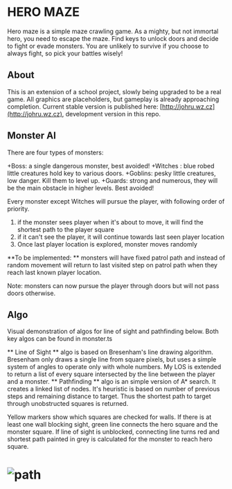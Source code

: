 # HERO MAZE

Hero maze is a simple maze crawling game. As a mighty, but not immortal hero, you need to escape the maze. Find keys to unlock doors and decide to fight or evade monsters. You are unlikely to survive if you choose to always fight, so pick your battles wisely!

## About

This is an extension of a school project, slowly being upgraded to be a real game. All graphics are placeholders, but gameplay is already approaching completion. Current stable version is published here: [http://johru.wz.cz](http://johru.wz.cz), development version in this repo.

## Monster AI

There are four types of monsters:

+Boss\: a single dangerous monster, best avoided!
+Witches \: blue robed little creatures hold key to various doors\.
+Goblins\: pesky little creatures, low danger\. Kill them to level up\. 
+Guards\: strong and numerous, they will be the main obstacle in higher levels\. Best avoided!

Every monster except Witches will pursue the player, with following order of priority.
1. if the monster sees player when it's about to move, it will find the shortest path to the player square
2. if it can't see the player, it will continue towards last seen player location
3. Once last player location is explored, monster moves randomly

**To be implemented: ** monsters will have fixed patrol path and instead of random movement will return to last visited step on patrol path when they reach last known player location.

Note: monsters can now pursue the player through doors but will not pass doors otherwise.

## Algo

Visual demonstration of algos for line of sight and pathfinding below. Both key algos can be found in monster.ts

** Line of Sight ** algo is based on Bresenham's line drawing algorithm. Bresenham only draws a single line from square pixels, but uses a simple system of angles to operate only with whole numbers. My LOS is extended to return a list of every square intersected by the line between the player and a monster.
** Pathfinding ** algo is an simple version of A* search. It creates a linked list of nodes. It's heuristic is based on number of previous steps and remaining distance to target. Thus the shortest path to target through unobstructed squares is returned.


Yellow markers show which squares are checked for walls. If there is at least one wall blocking sight, green line connects the hero square and the monster square.
If line of sight is unblocked, connecting line turns red and shortest path painted in grey is calculated for the monster to reach hero square.

# ![path](https://user-images.githubusercontent.com/74294571/220378384-8e84808d-1dd2-49cd-859c-ce98e781022e.gif)
